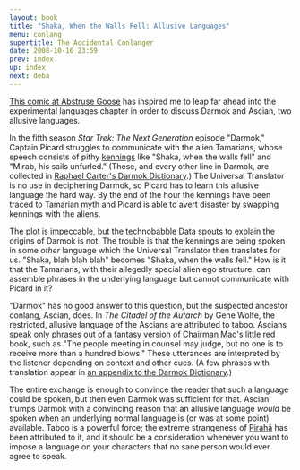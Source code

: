 ```yaml
---
layout: book
title: "Shaka, When the Walls Fell: Allusive Languages"
menu: conlang
supertitle: The Accidental Conlanger
date: 2008-10-16 23:59
prev: index
up: index
next: deba
---
```

[This comic at Abstruse Goose](http://abstrusegoose.com/68) has inspired me to leap far ahead into the experimental languages chapter in order to discuss Darmok and Ascian, two allusive languages.  

In the fifth season *Star Trek:  The Next Generation* episode "Darmok," Captain Picard struggles to communicate with the alien Tamarians, whose speech consists of pithy [kennings](http://en.wikipedia.org/wiki/Kenning) like "Shaka, when the walls fell" and "Mirab, his sails unfurled."  (These, and every other line in Darmok, are collected in [Raphael Carter's Darmok Dictionary](http://rec.horus.at/trek/lists/darmok.html).)  The Universal Translator is no use in deciphering Darmok, so Picard has to learn this allusive language the hard way.  By the end of the hour the kennings have been traced to Tamarian myth and Picard is able to avert disaster by swapping kennings with the aliens.

The plot is impeccable, but the technobabble Data spouts to explain the origins of Darmok is not.  The trouble is that the kennings are being spoken in some *other* language which the Universal Translator then translates for us.  "Shaka, blah blah blah" becomes "Shaka, when the walls fell."  How is it that the Tamarians, with their allegedly special alien ego structure, can assemble phrases in the underlying language but cannot communicate with Picard in it?

"Darmok" has no good answer to this question, but the suspected ancestor conlang, Ascian, does.  In *The Citadel of the Autarch* by Gene Wolfe, the restricted, allusive language of the Ascians are attributed to taboo.  Ascians speak only phrases out of a fantasy version of Chairman Mao's little red book, such as "The people meeting in counsel may judge, but no one is to receive more than a hundred blows."  These utterances are interpreted by the listener depending on context and other cues.  (A few phrases with translation appear in [an appendix to the Darmok Dictionary](http://rec.horus.at/trek/lists/darmok.html#app2).)

The entire exchange is enough to convince the reader that such a language could be spoken, but then even Darmok was sufficient for that.  Ascian trumps Darmok with a convincing reason that an allusive language *would* be spoken when an underlying normal language is (or was at some point) available.  Taboo is a powerful force; the extreme strangeness of [Pirahã](http://www.mcdemarco.net/node/441) has been attributed to it, and it should be a consideration whenever you want to impose a language on your characters that no sane person would ever agree to speak.